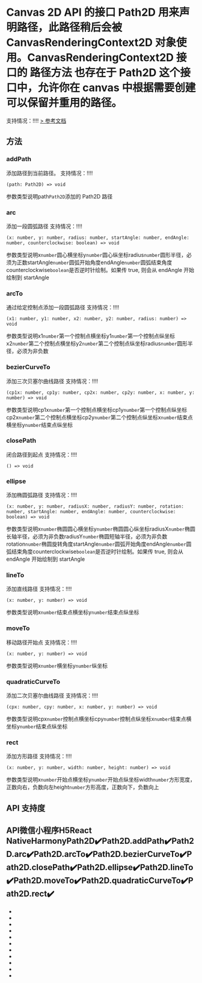 # Canvas 2D API 的接口 Path2D 用来声明路径，此路径稍后会被CanvasRenderingContext2D 对象使用。CanvasRenderingContext2D 接口的 路径方法 也存在于 Path2D 这个接口中，允许你在 canvas 中根据需要创建可以保留并重用的路径。
支持情况：!!!!
[> 参考文档
](https://developers.weixin.qq.com/miniprogram/dev/api/canvas/Path2D.html)
## 方法[​](Path2D.html#方法)
### addPath[​](Path2D.html#addpath)
添加路径到当前路径。
支持情况：!!!!
```tsx
(path: Path2D) => void
```
参数类型说明path`Path2D`添加的 Path2D 路径
### arc[​](Path2D.html#arc)
添加一段圆弧路径
支持情况：!!!!
```tsx
(x: number, y: number, radius: number, startAngle: number, endAngle: number, counterclockwise: boolean) => void
```
参数类型说明x`number`圆心横坐标y`number`圆心纵坐标radius`number`圆形半径，必须为正数startAngle`number`圆弧开始角度endAngle`number`圆弧结束角度counterclockwise`boolean`是否逆时针绘制。如果传 true, 则会从 endAngle 开始绘制到 startAngle
### arcTo[​](Path2D.html#arcto)
通过给定控制点添加一段圆弧路径
支持情况：!!!!
```tsx
(x1: number, y1: number, x2: number, y2: number, radius: number) => void
```
参数类型说明x1`number`第一个控制点横坐标y1`number`第一个控制点纵坐标x2`number`第二个控制点横坐标y2`number`第二个控制点纵坐标radius`number`圆形半径，必须为非负数
### bezierCurveTo[​](Path2D.html#beziercurveto)
添加三次贝塞尔曲线路径
支持情况：!!!!
```tsx
(cp1x: number, cp1y: number, cp2x: number, cp2y: number, x: number, y: number) => void
```
参数类型说明cp1x`number`第一个控制点横坐标cp1y`number`第一个控制点纵坐标cp2x`number`第二个控制点横坐标cp2y`number`第二个控制点纵坐标x`number`结束点横坐标y`number`结束点纵坐标
### closePath[​](Path2D.html#closepath)
闭合路径到起点
支持情况：!!!!
```tsx
() => void
```

### ellipse[​](Path2D.html#ellipse)
添加椭圆弧路径
支持情况：!!!!
```tsx
(x: number, y: number, radiusX: number, radiusY: number, rotation: number, startAngle: number, endAngle: number, counterclockwise: boolean) => void
```
参数类型说明x`number`椭圆圆心横坐标y`number`椭圆圆心纵坐标radiusX`number`椭圆长轴半径，必须为非负数radiusY`number`椭圆短轴半径，必须为非负数rotation`number`椭圆旋转角度startAngle`number`圆弧开始角度endAngle`number`圆弧结束角度counterclockwise`boolean`是否逆时针绘制。如果传 true, 则会从 endAngle 开始绘制到 startAngle
### lineTo[​](Path2D.html#lineto)
添加直线路径
支持情况：!!!!
```tsx
(x: number, y: number) => void
```
参数类型说明x`number`结束点横坐标y`number`结束点纵坐标
### moveTo[​](Path2D.html#moveto)
移动路径开始点
支持情况：!!!!
```tsx
(x: number, y: number) => void
```
参数类型说明x`number`横坐标y`number`纵坐标
### quadraticCurveTo[​](Path2D.html#quadraticcurveto)
添加二次贝塞尔曲线路径
支持情况：!!!!
```tsx
(cpx: number, cpy: number, x: number, y: number) => void
```
参数类型说明cpx`number`控制点横坐标cpy`number`控制点纵坐标x`number`结束点横坐标y`number`结束点纵坐标
### rect[​](Path2D.html#rect)
添加方形路径
支持情况：!!!!
```tsx
(x: number, y: number, width: number, height: number) => void
```
参数类型说明x`number`开始点横坐标y`number`开始点纵坐标width`number`方形宽度，正数向右，负数向左height`number`方形高度，正数向下，负数向上
## API 支持度[​](Path2D.html#api-支持度)
API微信小程序H5React NativeHarmonyPath2D✔️Path2D.addPath✔️Path2D.arc✔️Path2D.arcTo✔️Path2D.bezierCurveTo✔️Path2D.closePath✔️Path2D.ellipse✔️Path2D.lineTo✔️Path2D.moveTo✔️Path2D.quadraticCurveTo✔️Path2D.rect✔️
- 

- 
- 
- 
- 
- 
- 
- 
- 
- 
- 

-
